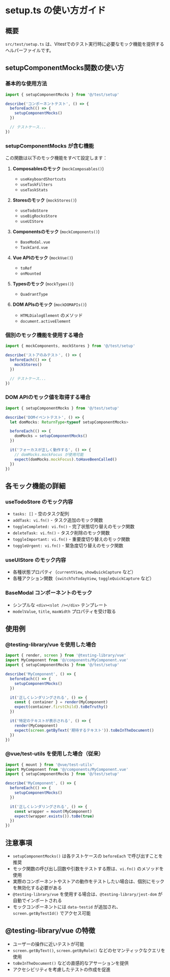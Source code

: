 # setup.ts の使い方ガイド

## 概要

`src/test/setup.ts` は、Vitestでのテスト実行時に必要なモック機能を提供するヘルパーファイルです。

## setupComponentMocks関数の使い方

### 基本的な使用方法

```typescript
import { setupComponentMocks } from '@/test/setup'

describe('コンポーネントテスト', () => {
  beforeEach(() => {
    setupComponentMocks()
  })

  // テストケース...
})
```

### setupComponentMocks が含む機能

この関数は以下のモック機能をすべて設定します：

1. **Composablesのモック** (`mockComposables()`)
   - `useKeyboardShortcuts`
   - `useTaskFilters`
   - `useTaskStats`

2. **Storesのモック** (`mockStores()`)
   - `useTodoStore`
   - `useBigRocksStore`
   - `useUIStore`

3. **Componentsのモック** (`mockComponents()`)
   - `BaseModal.vue`
   - `TaskCard.vue`

4. **Vue APIのモック** (`mockVue()`)
   - `toRef`
   - `onMounted`

5. **Typesのモック** (`mockTypes()`)
   - `QuadrantType`

6. **DOM APIsのモック** (`mockDOMAPIs()`)
   - `HTMLDialogElement` のメソッド
   - `document.activeElement`

### 個別のモック機能を使用する場合

```typescript
import { mockComponents, mockStores } from '@/test/setup'

describe('ストアのみテスト', () => {
  beforeEach(() => {
    mockStores()
  })

  // テストケース...
})
```

### DOM APIのモック値を取得する場合

```typescript
import { setupComponentMocks } from '@/test/setup'

describe('DOMイベントテスト', () => {
  let domMocks: ReturnType<typeof setupComponentMocks>

  beforeEach(() => {
    domMocks = setupComponentMocks()
  })

  it('フォーカスが正しく動作する', () => {
    // domMocks.mockFocus が使用可能
    expect(domMocks.mockFocus).toHaveBeenCalled()
  })
})
```

## 各モック機能の詳細

### useTodoStore のモック内容

- `tasks: []` - 空のタスク配列
- `addTask: vi.fn()` - タスク追加のモック関数
- `toggleCompleted: vi.fn()` - 完了状態切り替えのモック関数
- `deleteTask: vi.fn()` - タスク削除のモック関数
- `toggleImportant: vi.fn()` - 重要度切り替えのモック関数
- `toggleUrgent: vi.fn()` - 緊急度切り替えのモック関数

### useUIStore のモック内容

- 各種状態プロパティ（`currentView`, `showQuickCapture` など）
- 各種アクション関数（`switchToTodayView`, `toggleQuickCapture` など）

### BaseModal コンポーネントのモック

- シンプルな `<div><slot /></div>` テンプレート
- `modelValue`, `title`, `maxWidth` プロパティを受け取る

## 使用例

### @testing-library/vue を使用した場合

```typescript
import { render, screen } from '@testing-library/vue'
import MyComponent from '@/components/MyComponent.vue'
import { setupComponentMocks } from '@/test/setup'

describe('MyComponent', () => {
  beforeEach(() => {
    setupComponentMocks()
  })

  it('正しくレンダリングされる', () => {
    const { container } = render(MyComponent)
    expect(container.firstChild).toBeTruthy()
  })

  it('特定のテキストが表示される', () => {
    render(MyComponent)
    expect(screen.getByText('期待するテキスト')).toBeInTheDocument()
  })
})
```

### @vue/test-utils を使用した場合（従来）

```typescript
import { mount } from '@vue/test-utils'
import MyComponent from '@/components/MyComponent.vue'
import { setupComponentMocks } from '@/test/setup'

describe('MyComponent', () => {
  beforeEach(() => {
    setupComponentMocks()
  })

  it('正しくレンダリングされる', () => {
    const wrapper = mount(MyComponent)
    expect(wrapper.exists()).toBe(true)
  })
})
```

## 注意事項

- `setupComponentMocks()` は各テストケースの `beforeEach` で呼び出すことを推奨
- モック関数の呼び出し回数や引数をテストする際は、`vi.fn()` のメソッドを使用
- 実際のコンポーネントやストアの動作をテストしたい場合は、個別にモックを無効化する必要がある
- `@testing-library/vue` を使用する場合は、`@testing-library/jest-dom` が自動でインポートされる
- モックコンポーネントには `data-testid` が追加され、`screen.getByTestId()` でアクセス可能

## @testing-library/vue の特徴

- ユーザーの操作に近いテストが可能
- `screen.getByText()`, `screen.getByRole()` などのセマンティックなクエリを使用
- `toBeInTheDocument()` などの直感的なアサーションを提供
- アクセシビリティを考慮したテストの作成を促進
